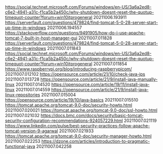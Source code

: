 
https://social.technet.microsoft.com/Forums/windows/en-US/3a6a2ed8-c6e2-4941-a31c-f1ca5b2a450c/why-shutdown-doesnt-reset-the-quotup-timequot-counter?forum=win10itprogeneral 20211006.193911 
https://serverfault.com/questions/479824/find-tomcat-5-0-28-server-start-up-time-in-windows 20211006.194557 
https://stackoverflow.com/questions/9491905/how-do-i-use-apache-tomcat-7-built-in-host-manager-gui 20211007.011828 
https://serverfault.com/questions/479824/find-tomcat-5-0-28-server-start-up-time-in-windows 20211007.011843 
https://social.technet.microsoft.com/Forums/windows/en-US/3a6a2ed8-c6e2-4941-a31c-f1ca5b2a450c/why-shutdown-doesnt-reset-the-quotup-timequot-counter?forum=win10itprogeneral 20211007.011854 
https://www.raspberrypi.org/blog/introducing-raspberrypicom/ 20211007.012102 
https://opensource.com/article/21/10/check-java-jps 20211007.013728 
https://opensource.com/article/21/9/install-java-manually-linux 20211007.014520 
https://opensource.com/article/19/11/install-java-linux 20211007.014559 
https://opensource.com/article/21/9/install-java-linux-repositories 20211007.015004 
https://opensource.com/article/19/10/java-basics 20211007.015510 
https://tomcat.apache.org/tomcat-9.0-doc/security-howto.html 20211007.020021 
https://tomcat.apache.org/tomcat-9.0-doc/ssl-howto.html 20211007.021032 
https://docs.bmc.com/docs/security/basic-tomcat-security-configuration-recommendations-924057229.html 20211007.021119 
https://www.linkedin.com/pulse/best-security-practices-follow-apache-tomcat-version-9-agarwal 20211007.021933 
https://tomcat.apache.org/tomcat-9.0-doc/security-manager-howto.html 20211007.022253 
https://dzone.com/articles/introduction-to-pragmatic-functional-java 20211007.042258 
